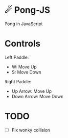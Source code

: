 # ☄ Pong-JS
Pong in JavaScript

# Controls
Left Paddle:
  - W: Move Up
  - S: Move Down
  
Right Paddle:
  - Up Arrow: Move Up
  - Down Arrow: Move Down
  
# TODO
- [ ] Fix wonky collision
